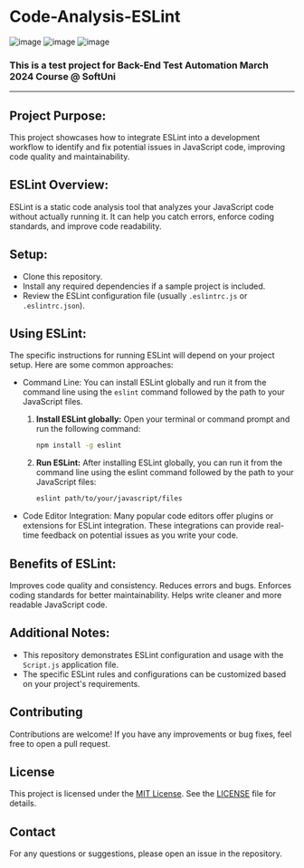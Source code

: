 # Code-Analysis-ESLint 
![image](https://img.shields.io/badge/eslint-3A33D1?style=for-the-badge&logo=eslint&logoColor=white)
![image](https://img.shields.io/badge/Node%20js-339933?style=for-the-badge&logo=nodedotjs&logoColor=white)
![image](https://img.shields.io/badge/Visual_Studio_Code-0078D4?style=for-the-badge&logo=visual%20studio%20code&logoColor=white)
### This is a test project for **Back-End Test** Automation March 2024 Course @ SoftUni
---

## Project Purpose:

This project showcases how to integrate ESLint into a development workflow to identify and fix potential issues in JavaScript code, improving code quality and maintainability.

## ESLint Overview:

ESLint is a static code analysis tool that analyzes your JavaScript code without actually running it. It can help you catch errors, enforce coding standards, and improve code readability.

## Setup:

- Clone this repository.
- Install any required dependencies if a sample project is included.
- Review the ESLint configuration file (usually `.eslintrc.js` or `.eslintrc.json`).
  
## Using ESLint:

The specific instructions for running ESLint will depend on your project setup. Here are some common approaches:

- Command Line: You can install ESLint globally and run it from the command line using the `eslint` command followed by the path to your JavaScript files.
  1. **Install ESLint globally:**
     Open your terminal or command prompt and run the following command:
     
     ```sh
     npm install -g eslint
     ```
  2. **Run ESLint:**
     After installing ESLint globally, you can run it from the command line using the eslint command followed by the path to your JavaScript files:

     ```sh
     eslint path/to/your/javascript/files
     ```
     
- Code Editor Integration: Many popular code editors offer plugins or extensions for ESLint integration. These integrations can provide real-time feedback on potential issues as you write your code.
  
## Benefits of ESLint:

Improves code quality and consistency.
Reduces errors and bugs.
Enforces coding standards for better maintainability.
Helps write cleaner and more readable JavaScript code.

## Additional Notes:

- This repository demonstrates ESLint configuration and usage with the `Script.js` application file.
- The specific ESLint rules and configurations can be customized based on your project's requirements.
  
## Contributing
Contributions are welcome! If you have any improvements or bug fixes, feel free to open a pull request.

## License
This project is licensed under the [MIT License](LICENSE). See the [LICENSE](LICENSE) file for details.

## Contact
For any questions or suggestions, please open an issue in the repository.

